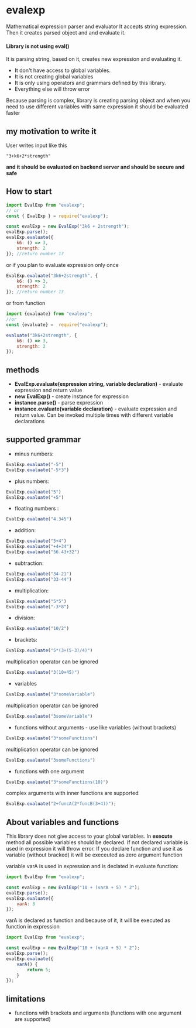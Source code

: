 # evalexp

Mathematical expression parser and evaluator
It accepts string expression. Then it creates parsed object and and evaluate it.

#### **Library is not using eval()**

It is parsing string, based on it, creates new expression and evaluating it.

-   It don't have access to global variables.
-   It is not creating global variables
-   It is only using operators and grammars defined by this library.
-   Everything else will throw error

Because parsing is complex, library is creating parsing object and when you need to use different variables with same expression it should be evaluated faster

## my motivation to write it

User writes input like this

```
"3+k6+2*strength"
```

**and it should be evaluated on backend server and should be secure and safe**

## How to start

```javascript
import EvalExp from "evalexp";
// or
const { EvalExp } = require("evalexp");

const evalExp = new EvalExp("3k6 + 2strength");
evalExp.parse();
evalExp.evaluate({
    k6: () => 3,
    strength: 2
}); //return number 13
```

or if you plan to evaluate expression only once

```javascript
EvalExp.evaluate("3k6+2strength", {
    k6: () => 3,
    strength: 2
}); //return number 13
```

or from function
```javascript
import {evaluate} from "evalexp";
//or
const {evaluate} =  require("evalexp");

evaluate("3k6+2strength", {
    k6: () => 3,
    strength: 2
});
```

## methods
-   **EvalExp.evaluate(expression string, variable declaration)** - evaluate expression and return value   
-   **new EvalExp(<expression string>)** - create instance for expression
-   **instance.parse()** - parse expression
-   **instance.evaluate(variable declaration)** - evaluate expression and return value. Can be invoked multiple times with different variable declarations

## supported grammar

-   minus numbers:

```javascript
EvalExp.evaluate("-5") 
EvalExp.evaluate("-5*3") 
```

-   plus numbers:

```javascript
EvalExp.evaluate("5")
EvalExp.evaluate("+5")
```

-   floating numbers :

```javascript
EvalExp.evaluate("4.345")
```

-   addition:

```javascript
EvalExp.evaluate("5+4")
EvalExp.evaluate("+4+34")
EvalExp.evaluate("56.43+32")
```

-   subtraction:

```javascript
EvalExp.evaluate("34-21")
EvalExp.evaluate("33-44")
```

-   multiplication:

```javascript
EvalExp.evaluate("5*5")
EvalExp.evaluate("-3*8")
```

-   division:

```javascript
EvalExp.evaluate("10/2")
```

-   brackets:

```javascript
EvalExp.evaluate("5*(3+(5-3)/4)")
```

multiplication operator can be ignored

```javascript
EvalExp.evaluate("3(10+45)")
```

-   variables

```javascript
EvalExp.evaluate("3*someVariable")
```

multiplication operator can be ignored

```javascript
EvalExp.evaluate("3someVariable")
```

-   functions without arguments - use like variables (without brackets)

```javascript
EvalExp.evaluate("3*someFunctions")
```

multiplication operator can be ignored

```javascript
EvalExp.evaluate("3someFunctions")
```

- functions with one argument

```javascript
EvalExp.evaluate("3*someFunctions(10)")
```

complex arguments with inner functions are supported

```javascript
EvalExp.evaluate("2+funcA(2*funcB(3+4))");
```

## About variables and functions

This library does not give access to your global variables. In **execute** method all possible variables should be declared. If
not declared variable is used in expression it will throw error.
If you declare function and use it as variable (without bracked) it will be execeuted as zero argument function

variable varA is used in expression and is declated in evaluate function:

```javascript
import EvalExp from "evalexp";

const evalExp = new EvalExp("10 + (varA + 5) * 2");
evalExp.parse();
evalExp.evaluate({
    varA: 3
});
```

varA is declared as function and because of it, it will be executed as function in expression

```javascript
import EvalExp from "evalexp";

const evalExp = new EvalExp("10 + (varA + 5) * 2");
evalExp.parse();
evalExp.evaluate({
    varA() {
        return 5;
    }
});
```

## limitations

-   functions with brackets and arguments (functions with one argument are supported)
